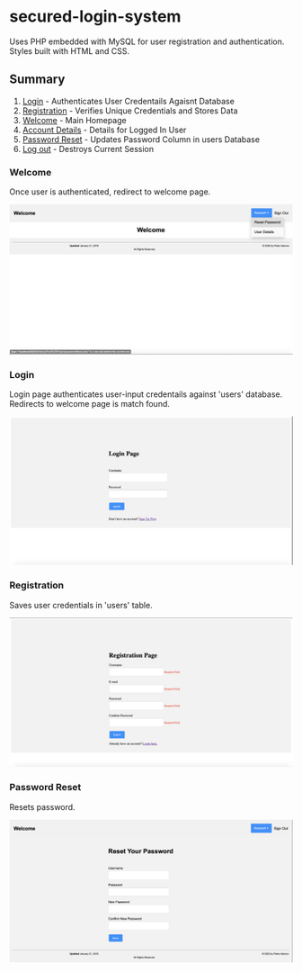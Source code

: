 # secured-login-system
Uses PHP embedded with MySQL for user registration and authentication. Styles built with HTML and CSS.

## Summary

1. [Login](login.php) - Authenticates User Credentails Agaisnt Database
2. [Registration](register.php) - Verifies Unique Credentials and Stores Data
3. [Welcome](homepage.php) - Main Homepage
4. [Account Details](account.php) - Details for Logged In User
5. [Password Reset](passwordReset.php) - Updates Password Column in users Database
6. [Log out](logout.php) - Destroys Current Session

### Welcome

Once user is authenticated, redirect to welcome page.

![alt text](images/welcome.png "Welcome Page")

### Login

Login page authenticates user-input credentails against 'users' database. Redirects to welcome page is match found. 
  

![alt text](images/login.png "Login")


### Registration

Saves user credentials in 'users' table. 

![alt text](images/registration.png "Sign Up")



### Password Reset

Resets password.

![alt text](images/reset.png "Password Reset")


